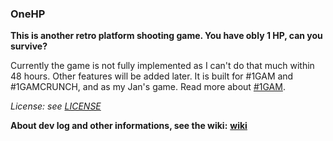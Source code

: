 ### OneHP ###

**This is another retro platform shooting game. You have obly 1 HP, can you survive?**

Currently the game is not fully implemented as I can't do that much within 48 hours. 
Other features will be added later.
It is built for #1GAM and #1GAMCRUNCH, and as my Jan's game. Read more about [#1GAM](http://onegameamonth.com).

*License: see [LICENSE](license.txt)*

**About dev log and other informations, see the wiki:**
**[wiki](https://github.com/pixelpicosean/OneHP/wiki/Home)**
